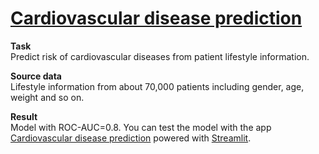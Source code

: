 # [Cardiovascular disease prediction](https://nanobelka-cardiovascular-disease-predic-cardio-streamlit-4hrfsl.streamlit.app/)

**Task**  
Predict risk of cardiovascular diseases from patient lifestyle information.

**Source data**  
Lifestyle information from about 70,000 patients including gender, age, weight and so on.

**Result**  
Model with ROC-AUC=0.8. You can test the model with the app [Cardiovascular disease prediction](https://nanobelka-cardiovascular-disease-predic-cardio-streamlit-4hrfsl.streamlit.app/) powered with [Streamlit](https://streamlit.io/).

